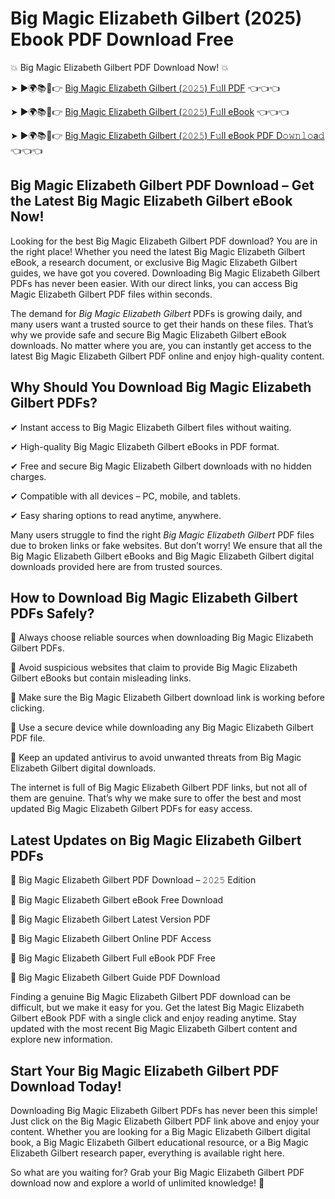 # Big Magic Elizabeth Gilbert (2025) Ebook PDF Download Free

💥 Big Magic Elizabeth Gilbert PDF Download Now! 💥

➤ ►🌍📚📱👉 [Big Magic Elizabeth Gilbert (𝟸𝟶𝟸𝟻) F𝚞ll PDF](https://getpdf.xyz/big-magic-elizabeth-gilbert) 👈👈👈


➤ ►🌍📚📱👉 [Big Magic Elizabeth Gilbert (𝟸𝟶𝟸𝟻) F𝚞ll eBook](https://getpdf.xyz/big-magic-elizabeth-gilbert) 👈👈👈


➤ ►🌍📚📱👉 [Big Magic Elizabeth Gilbert (𝟸𝟶𝟸𝟻) F𝚞ll eBook PDF D𝚘𝚠𝚗𝚕𝚘a𝚍](https://getpdf.xyz/big-magic-elizabeth-gilbert) 👈👈👈


## Big Magic Elizabeth Gilbert PDF Download – Get the Latest Big Magic Elizabeth Gilbert eBook Now!

Looking for the best Big Magic Elizabeth Gilbert PDF download? You are in the right place! Whether you need the latest Big Magic Elizabeth Gilbert eBook, a research document, or exclusive Big Magic Elizabeth Gilbert guides, we have got you covered. Downloading Big Magic Elizabeth Gilbert PDFs has never been easier. With our direct links, you can access Big Magic Elizabeth Gilbert PDF files within seconds.

The demand for *Big Magic Elizabeth Gilbert* PDFs is growing daily, and many users want a trusted source to get their hands on these files. That’s why we provide safe and secure Big Magic Elizabeth Gilbert eBook downloads. No matter where you are, you can instantly get access to the latest Big Magic Elizabeth Gilbert PDF online and enjoy high-quality content.

## Why Should You Download Big Magic Elizabeth Gilbert PDFs?

✔ Instant access to Big Magic Elizabeth Gilbert files without waiting.

✔ High-quality Big Magic Elizabeth Gilbert eBooks in PDF format.

✔ Free and secure Big Magic Elizabeth Gilbert downloads with no hidden charges.

✔ Compatible with all devices – PC, mobile, and tablets.

✔ Easy sharing options to read anytime, anywhere.

Many users struggle to find the right *Big Magic Elizabeth Gilbert* PDF files due to broken links or fake websites. But don’t worry! We ensure that all the Big Magic Elizabeth Gilbert eBooks and Big Magic Elizabeth Gilbert digital downloads provided here are from trusted sources.

## How to Download Big Magic Elizabeth Gilbert PDFs Safely?

📌 Always choose reliable sources when downloading Big Magic Elizabeth Gilbert PDFs.

📌 Avoid suspicious websites that claim to provide Big Magic Elizabeth Gilbert eBooks but contain misleading links.

📌 Make sure the Big Magic Elizabeth Gilbert download link is working before clicking.

📌 Use a secure device while downloading any Big Magic Elizabeth Gilbert PDF file.

📌 Keep an updated antivirus to avoid unwanted threats from Big Magic Elizabeth Gilbert digital downloads.

The internet is full of Big Magic Elizabeth Gilbert PDF links, but not all of them are genuine. That’s why we make sure to offer the best and most updated Big Magic Elizabeth Gilbert PDFs for easy access.

## Latest Updates on Big Magic Elizabeth Gilbert PDFs

🔹 Big Magic Elizabeth Gilbert PDF Download – 𝟸𝟶𝟸𝟻 Edition

🔹 Big Magic Elizabeth Gilbert eBook Free Download

🔹 Big Magic Elizabeth Gilbert Latest Version PDF

🔹 Big Magic Elizabeth Gilbert Online PDF Access

🔹 Big Magic Elizabeth Gilbert Full eBook PDF Free

🔹 Big Magic Elizabeth Gilbert Guide PDF Download

Finding a genuine Big Magic Elizabeth Gilbert PDF download can be difficult, but we make it easy for you. Get the latest Big Magic Elizabeth Gilbert eBook PDF with a single click and enjoy reading anytime. Stay updated with the most recent Big Magic Elizabeth Gilbert content and explore new information.

## Start Your Big Magic Elizabeth Gilbert PDF Download Today!

Downloading Big Magic Elizabeth Gilbert PDFs has never been this simple! Just click on the Big Magic Elizabeth Gilbert PDF link above and enjoy your content. Whether you are looking for a Big Magic Elizabeth Gilbert digital book, a Big Magic Elizabeth Gilbert educational resource, or a Big Magic Elizabeth Gilbert research paper, everything is available right here.

So what are you waiting for? Grab your Big Magic Elizabeth Gilbert PDF download now and explore a world of unlimited knowledge! 🚀